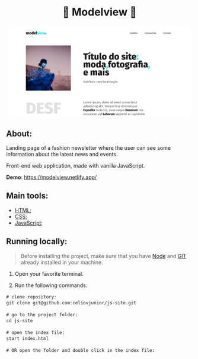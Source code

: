 <h1 align="center">👠 Modelview 👠 </h1>

![landing page demo](preview.png)

## About:

Landing page of a fashion newsletter where the user can see some information about the latest news and events.<br>

Front-end web application, made with vanilla JavaScript. <br>

**Demo**: https://modelview.netlify.app/

## Main tools:

- [HTML](https://developer.mozilla.org/en-US/docs/Web/HTML);
- [CSS](https://developer.mozilla.org/en-US/docs/Web/CSS);
- [JavaScript](https://developer.mozilla.org/en-US/docs/Web/JavaScript);

## Running locally:

> Before installing the project, make sure that you have [Node](https://nodejs.org/en) and [GIT](https://git-scm.com/) already installed in your machine.

1. Open your favorite terminal.

2. Run the following commands:

```shell
# clone repository:
git clone git@github.com:celiovjunior/js-site.git

# go to the project folder:
cd js-site

# open the index file:
start index.html

# OR open the folder and double click in the index file:
```
